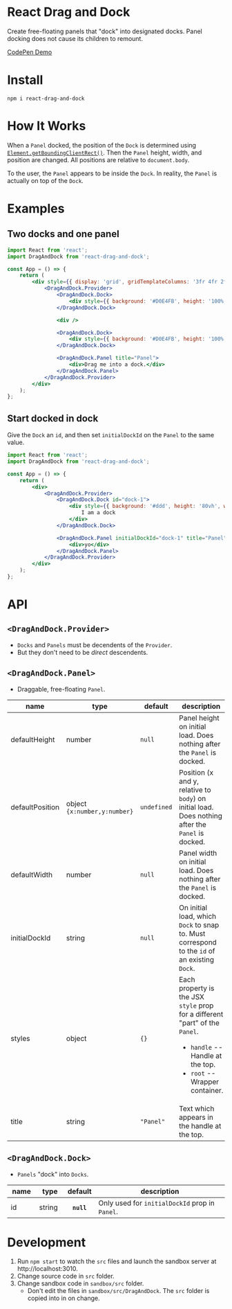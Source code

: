 # React Drag and Dock

Create free-floating panels that "dock" into designated docks. Panel docking does not cause its children to remount.

[CodePen Demo](https://codepen.io/goodoldneon/pen/WPraLE)

# Install

`npm i react-drag-and-dock`

# How It Works

When a `Panel` docked, the position of the `Dock` is determined using [`Element.getBoundingClientRect()`](https://developer.mozilla.org/en-US/docs/Web/API/Element/getBoundingClientRect). Then the `Panel` height, width, and position are changed. All positions are relative to `document.body`.

To the user, the `Panel` appears to be inside the `Dock`. In reality, the `Panel` is actually on top of the `Dock`.

# Examples

## Two docks and one panel

```jsx
import React from 'react';
import DragAndDock from 'react-drag-and-dock';

const App = () => {
    return (
        <div style={{ display: 'grid', gridTemplateColumns: '3fr 4fr 2fr', height: '80vh' }}>
            <DragAndDock.Provider>
                <DragAndDock.Dock>
                    <div style={{ background: '#D0E4FB', height: '100%' }}>I am a dock</div>
                </DragAndDock.Dock>

                <div />

                <DragAndDock.Dock>
                    <div style={{ background: '#D0E4FB', height: '100%' }}>I am a dock</div>
                </DragAndDock.Dock>

                <DragAndDock.Panel title="Panel">
                    <div>Drag me into a dock.</div>
                </DragAndDock.Panel>
            </DragAndDock.Provider>
        </div>
    );
};
```

## Start docked in dock

Give the `Dock` an `id`, and then set `initialDockId` on the `Panel` to the same value.

```jsx
import React from 'react';
import DragAndDock from 'react-drag-and-dock';

const App = () => {
    return (
        <div>
            <DragAndDock.Provider>
                <DragAndDock.Dock id="dock-1">
                    <div style={{ background: '#ddd', height: '80vh', width: '50vw' }}>
                        I am a dock
                    </div>
                </DragAndDock.Dock>

                <DragAndDock.Panel initialDockId="dock-1" title="Panel">
                    <div>yo</div>
                </DragAndDock.Panel>
            </DragAndDock.Provider>
        </div>
    );
};
```

# API

## `<DragAndDock.Provider>`

-   `Docks` and `Panels` must be decendents of the `Provider`.
-   But they don't need to be _direct_ descendents.

## `<DragAndDock.Panel>`

-   Draggable, free-floating `Panel`.

<table class="table table-bordered table-striped">
    <thead>
    <tr>
        <th style="width: 50px;">name</th>
        <th>type</th>
        <th>default</th>
        <th>description</th>
    </tr>
    </thead>
    <tbody>
      <tr>
          <td>defaultHeight</td>
          <td>number</td>
          <td><code>null</code></td>
          <td>Panel height on initial load. Does nothing after the <code>Panel</code> is docked.</td>
      </tr>
      <tr>
          <td>defaultPosition</td>
          <td>
            object
            <br />
            <code>{x:number,y:number}</code>
          </td>
          <td><code>undefined</code></td>
          <td>Position (x and y, relative to <code>body</code>) on initial load. Does nothing after the <code>Panel</code> is docked.</td>
      </tr>
      <tr>
          <td>defaultWidth</td>
          <td>number</td>
          <td><code>null</code></td>
          <td>Panel width on initial load. Does nothing after the <code>Panel</code> is docked.</td>
      </tr>
      <tr>
          <td>initialDockId</td>
          <td>string</td>
          <td><code>null</code></td>
          <td>On initial load, which <code>Dock</code> to snap to. Must correspond to the <code>id</code> of an existing <code>Dock</code>.</td>
      </tr>
      <tr>
        <td>styles</td>
        <td>object</td>
        <td><code>{}</code></td>
        <td>
            Each property is the JSX <code>style</code> prop for a different "part" of the <code>Panel</code>.
            <ul>
                <li><code>handle</code> -- Handle at the top.
                <li><code>root</code> -- Wrapper container.
            </ul>
        </td>
      </tr>
      <tr>
          <td>title</td>
          <td>string</td>
          <td><code>"Panel"</code></td>
          <td>Text which appears in the handle at the top.</td>
      </tr>
    </tbody>
</table>

## `<DragAndDock.Dock>`

-   `Panels` "dock" into `Docks`.

<table class="table table-bordered table-striped">
    <thead>
    <tr>
        <th style="width: 50px;">name</th>
        <th style="width: 50px;">type</th>
        <th>default</th>
        <th>description</th>
    </tr>
    </thead>
    <tbody>
      <tr>
          <td>id</td>
          <td>string</td>
          <th><code>null</code></th>
          <td>Only used for <code>initialDockId</code> prop in <code>Panel</code>.</td>
      </tr>
    </tbody>
</table>

# Development

1. Run `npm start` to watch the `src` files and launch the sandbox server at http://localhost:3010.
2. Change source code in `src` folder.
3. Change sandbox code in `sandbox/src` folder.
    - Don't edit the files in `sandbox/src/DragAndDock`. The `src` folder is copied into in on change.
